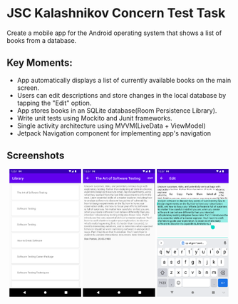 # JSC Kalashnikov Concern Test Task
Create a mobile app for the Android operating system that shows a list of books from a database. 

## Key Moments:
- App automatically displays a list of currently available books on the main screen.
- Users can edit descriptions and store changes in the local database by tapping the "Edit" option.
- App stores books in an SQLite database(Room Persistence Library).
- Write unit tests using Mockito and Junit frameworks.
- Single activity architecture using MVVM(LiveData + ViewModel)
- Jetpack Navigation component for implementing app's navigation

## Screenshots
<p align="center">
<img src="screenshots/Screenshot_1644598622.png" width="32%"/>
<img src="screenshots/Screenshot_1644598625.png" width="32%"/>
<img src="screenshots/Screenshot_1644598665.png" width="32%"/>
</p>
